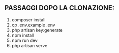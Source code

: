 ## PASSAGGI DOPO LA CLONAZIONE:

1. composer install
2. cp .env.example .env
3. php artisan key:generate
4. npm install
5. npm run dev
6. php artisan serve


<!-- 
Ciao ragazzi,
continuiamo a lavorare sul codice dei giorni scorsi, ma in una nuova repo.
L’esercizio di oggi è suddiviso in milestone ed è importante che ne seguiate l’ordine.

**Milestone 1**
nome repo 1: laravel-api
Aggiungiamo al nostro progetto Laravel una nuovo **Api/ProjectController**. Questo controller
risponderà a delle richieste via API e si occuperà di restituire la lista dei progetti presenti
nel database in formato json.

**Milestone 2**
Testiamo la chiamata API tramite Postman e assicuriamoci di ricevere i dati correttamente.

**Milestone 3**
nome repo 2: vite-boolfolio
Iniziamo ad occuparci della parte front-office della nostra applicazione: creiamo un nuovo progetto
Vue 3 con Vite e installiamo axios.
Colleghiamo questo progetto ad una repo separata.

**Milestone 4**
Nel componente principale della nostra Vue App facciamo una chiamata API all’endpoint costruito nel
progetto Laravel (milestone 1) e recuperiamo tutti i progetti dal nostro back-end.
Stampiamo in console i risultati e verifichiamo di ricevere i dati correttamente.

**Milestone 5**
Creiamo un nuovo componente ProjectCard, che corrisponde ad una card per visualizzare un progetto.
Utilizziamo questo componente per visualizzare tutti i progetti ricevuti tramite API.
**Bonus:**

Gestire la paginazione dei risultati
Buon lavoro e buon divertimento! -->

